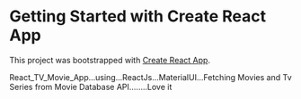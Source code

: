 # Getting Started with Create React App

This project was bootstrapped with [Create React App](https://github.com/facebook/create-react-app).


React_TV_Movie_App...using...ReactJs...MaterialUI...Fetching Movies and Tv Series from Movie Database API........Love it

